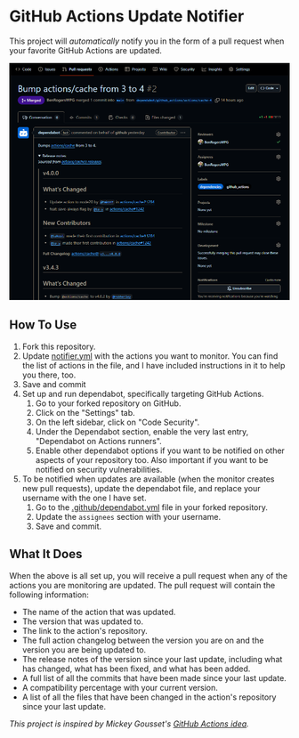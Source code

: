 # GitHub Actions Update Notifier

This project will *automatically* notify you in the form of a pull request when your favorite GitHub Actions are updated.

![Screenshot of an example run of this project, showing the pull request that was automatically created when it notified about updating actions/cache from version 3 to 4](image.png)

## How To Use
1. Fork this repository.
2. Update [notifier.yml](.github/workflows/notifier.yml) with the actions you want to monitor. You can find the list of actions in the file, and I have included instructions in it to help you there, too.
3. Save and commit
4. Set up and run dependabot, specifically targeting GitHub Actions.
   1. Go to your forked repository on GitHub.
   2. Click on the "Settings" tab.
   3. On the left sidebar, click on "Code Security".
   4. Under the Dependabot section, enable the very last entry, "Dependabot on Actions runners".
   5. Enable other dependabot options if you want to be notified on other aspects of your repository too. Also important if you want to be notified on security vulnerabilities.
5. To be notified when updates are available (when the monitor creates new pull requests), update the dependabot file, and replace your username with the one I have set.
   1. Go to the [.github/dependabot.yml](.github/dependabot.yml) file in your forked repository.
   2. Update the `assignees` section with your username.
   3. Save and commit.

## What It Does
When the above is all set up, you will receive a pull request when any of the actions you are monitoring are updated. The pull request will contain the following information:
- The name of the action that was updated.
- The version that was updated to.
- The link to the action's repository.
- The full action changelog between the version you are on and the version you are being updated to.
- The release notes of the version since your last update, including what has changed, what has been fixed, and what has been added.
- A full list of all the commits that have been made since your last update.
- A compatibility percentage with your current version.
- A list of all the files that have been changed in the action's repository since your last update.


*This project is inspired by Mickey Gousset's [GitHub Actions idea](https://github.com/devopselvis/dependabot-version-updates-example4).*
